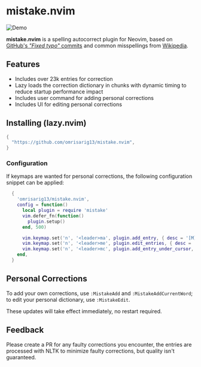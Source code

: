 # mistake.nvim

![Demo](https://github.com/user-attachments/assets/9dea602d-588d-4ca2-8872-29ebb3d0b864)

**mistake.nvim** is a spelling autocorrect plugin for Neovim, based on [GitHub's *"Fixed typo"* commits](https://github.com/mhagiwara/github-typo-corpus) and common misspellings from [Wikipedia](https://en.wikipedia.org/wiki/Wikipedia:Lists_of_common_misspellings).

## Features
- Includes over 23k entries for correction
- Lazy loads the correction dictionary in chunks with dynamic timing to reduce startup performance impact
- Includes user command for adding personal corrections
- Includes UI for editing personal corrections

## Installing (lazy.nvim)

```lua
{
  "https://github.com/omrisarig13/mistake.nvim",
}
```

### Configuration

If keymaps are wanted for personal corrections, the following configuration snippet can be applied:

```lua
  {
    'omrisarig13/mistake.nvim',
    config = function()
      local plugin = require 'mistake'
      vim.defer_fn(function()
        plugin.setup()
      end, 500)

      vim.keymap.set('n', '<leader>ma', plugin.add_entry, { desc = '[M]istake [A]dd entry' })
      vim.keymap.set('n', '<leader>me', plugin.edit_entries, { desc = '[M]istake [E]dit entries' })
      vim.keymap.set('n', '<leader>mc', plugin.add_entry_under_cursor, { desc = '[M]istake add [C]urrent word' })
    end,
  }
```

## Personal Corrections

To add your own corrections, use `:MistakeAdd` and `:MistakeAddCurrentWord`;
to edit your personal dictionary, use `:MistakeEdit`.

These updates will take effect immediately, no restart required.

## Feedback

Please create a PR for any faulty corrections you encounter, the entries are processed with NLTK to minimize faulty corrections, but quality isn't guaranteed.
